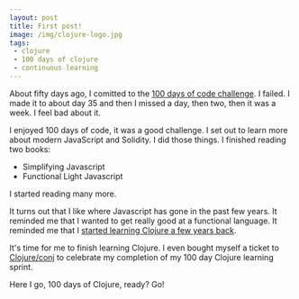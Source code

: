 ```yaml
---
layout: post
title: First post!
image: /img/clojure-logo.jpg
tags:
 - clojure
 - 100 days of clojure
 - continuous learning
---
```


About fifty days ago, I comitted to the [100 days of code challenge](http://www.100daysofcode.com/). I failed. I made it to about day 35 and then I missed a day, then two, then it was a week. I feel bad about it. 

I enjoyed 100 days of code, it was a good challenge. I set out to learn more about modern JavaScript and Solidity. I did those things. I finished reading two books:

* Simplifying Javascript
* Functional Light Javascript

I started reading many more. 

It turns out that I like where Javascript has gone in the past few years. It reminded me that I wanted to get really good at a functional language. It reminded me that I [started learning Clojure a few years back](https://www.youtube.com/watch?v=q6s6knznIS4&list=PLyLTyCCJDTTeBJkHNsxgPo8-YIKWLakMm&index=1).

It's time for me to finish learning Clojure. I even bought myself a ticket to [Clojure/conj](http://2018.clojure-conj.org/) to celebrate my completion of my 100 day Clojure learning sprint. 

Here I go, 100 days of Clojure, ready?  Go!
